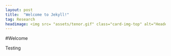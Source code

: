 ```yaml
---
layout: post
title:  "Welcome to Jekyll!"
tag: Research
headimage: <img src= "assets/tenor.gif" class="card-img-top" alt="Header Image" width="300" height="100">
---
```


#Welcome

Testing
